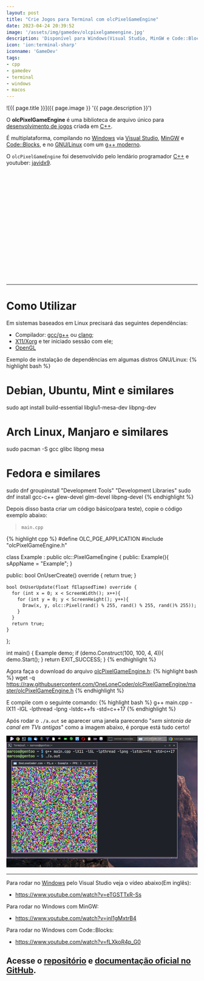 ```yaml
---
layout: post
title: "Crie Jogos para Terminal com olcPixelGameEngine"
date: 2023-04-24 20:39:52
image: '/assets/img/gamedev/olcpixelgameengine.jpg'
description: 'Disponível para Windows(Visual Studio, MinGW e Code::Blocks), macOS e GNU/Linux(via X11).'
icon: 'ion:terminal-sharp'
iconname: 'GameDev'
tags:
- cpp
- gamedev
- terminal
- windows
- macos
---
```


![{{ page.title }}]({{ page.image }} '{{ page.description }}')

O **olcPixelGameEngine** é uma biblioteca de arquivo único para [desenvolvimento de jogos](https://terminalroot.com.br/games) criada em [C++](https://terminalroot.com.br/cpp). 

É multiplataforma, compilando no [Windows](https://terminalroot.com.br/tags#windows) via [Visual Studio](https://terminalroot.com.br/2021/12/os-32-melhores-ides-editores-de-texto-para-cpp.html#23-visual-studio), [MinGW](https://terminalroot.com.br/2022/12/como-instalar-gcc-gpp-mingw-no-windows.html) e [Code::Blocks](https://terminalroot.com.br/2021/12/os-32-melhores-ides-editores-de-texto-para-cpp.html#09-codeblocks), e no [GNU/Linux](https://terminalroot.com.br/tags#gnu) com um [g++ moderno](https://terminalroot.com.br/tags#gcc).

O `olcPixelGameEngine` foi desenvolvido pelo lendário programador [C++](https://terminalroot.com.br/tags#cpp) e youtuber: [javidx9](http://youtube.com/javidx9).


<!-- SQUARE - GAMES ROOT -->
<script async src="//pagead2.googlesyndication.com/pagead/js/adsbygoogle.js"></script>
<ins class="adsbygoogle"
style="display:inline-block;width:336px;height:280px"
data-ad-client="ca-pub-2838251107855362"
data-ad-slot="5351066970"></ins>
<script>
(adsbygoogle = window.adsbygoogle || []).push({});
</script>

---

# Como Utilizar

Em sistemas baseados em Linux precisará das seguintes dependências:
+ Compilador: [gcc/g++](https://terminalroot.com.br/tags#gcc) ou [clang](https://terminalroot.com.br/tags#clang);
+ [X11/Xorg](https://terminalroot.com.br/tags#xorg) e ter iniciado sessão com ele;
+ [OpenGL](https://terminalroot.com.br/tags#opengl)

Exemplo de instalação de dependências em algumas distros GNU/Linux:
{% highlight bash %}
# Debian, Ubuntu, Mint e similares
sudo apt install build-essential libglu1-mesa-dev libpng-dev

# Arch Linux, Manjaro e similares
sudo pacman -S gcc glibc libpng mesa

# Fedora e similares
sudo dnf groupinstall "Development Tools" "Development Libraries"
sudo dnf install gcc-c++ glew-devel glm-devel libpng-devel
{% endhighlight %}

Depois disso basta criar um código básico(para teste), copie o código exemplo abaixo:

> `main.cpp`

{% highlight cpp %}
#define OLC_PGE_APPLICATION
#include "olcPixelGameEngine.h"

class Example : public olc::PixelGameEngine {
  public:
    Example(){
      sAppName = "Example";
    }

  public:
    bool OnUserCreate() override {
      return true;
    }

    bool OnUserUpdate(float fElapsedTime) override {
      for (int x = 0; x < ScreenWidth(); x++){
        for (int y = 0; y < ScreenHeight(); y++){
          Draw(x, y, olc::Pixel(rand() % 255, rand() % 255, rand()% 255));	
        }
      }
      return true;
    }
};


int main() {
  Example demo;
  if (demo.Construct(100, 100, 4, 4)){
    demo.Start();
  }
  return EXIT_SUCCESS;
}
{% endhighlight %}

Agora faça o download do arquivo [olcPixelGameEngine.h](https://raw.githubusercontent.com/OneLoneCoder/olcPixelGameEngine/master/olcPixelGameEngine.h):
{% highlight bash %}
wget -q https://raw.githubusercontent.com/OneLoneCoder/olcPixelGameEngine/master/olcPixelGameEngine.h
{% endhighlight %}

E compile com o seguinte comando:
{% highlight bash %}
g++ main.cpp -lX11 -lGL -lpthread -lpng -lstdc++fs -std=c++17
{% endhighlight %}

Após rodar o `./a.out` se aparecer uma janela parecendo "*sem sintonia de canal em TVs antigas*" como a imagem abaixo, é porque está tudo certo!

![olcPixelGameEngine Running](/assets/img/gamedev/olc-running.png) 

---

Para rodar no [Windows](https://terminalroot.com.br/tags#windows) pelo Visual Studio veja o vídeo abaixo(Em inglês):
+ <https://www.youtube.com/watch?v=eTGSTTxR-Ss>

Para rodar no Windows com MinGW:
+ <https://www.youtube.com/watch?v=jnI1gMxtrB4>

Para rodar no Windows com Code::Blocks:
+ <https://www.youtube.com/watch?v=fLXkoR4p_G0>

## Acesse o [repositório](https://github.com/OneLoneCoder/olcPixelGameEngine) e [documentação oficial no GitHub](https://github.com/OneLoneCoder/olcPixelGameEngine/wiki).


